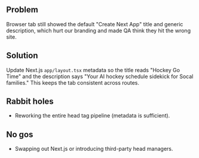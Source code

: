 ## Problem
Browser tab still showed the default "Create Next App" title and generic description, which hurt our branding and made QA think they hit the wrong site.

## Solution
Update Next.js `app/layout.tsx` metadata so the title reads "Hockey Go Time" and the description says "Your AI hockey schedule sidekick for Socal families." This keeps the tab consistent across routes.

## Rabbit holes
- Reworking the entire head tag pipeline (metadata is sufficient).

## No gos
- Swapping out Next.js or introducing third-party head managers.
